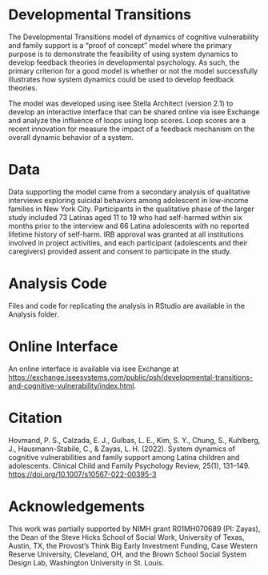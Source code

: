 # Developmental Transitions
The Developmental Transitions model of dynamics of cognitive vulnerability and family support is a “proof of concept” model where the primary purpose is to demonstrate the feasibility of using system dynamics to develop feedback theories in developmental psychology. As such, the primary criterion for a good model is whether or not the model successfully illustrates how system dynamics could be used to develop feedback theories. 

The model was developed using isee Stella Architect (version 2.1) to develop an interactive interface that can be shared online via isee Exchange and analyze the influence of loops using loop scores. Loop scores are a recent innovation for measure the impact of a feedback mechanism on the overall dynamic behavior of a system. 

# Data
Data supporting the model came from a secondary analysis of qualitative interviews exploring suicidal behaviors among adolescent in low-income families in New York City. Participants in the qualitative phase of the larger study included 73 Latinas aged 11 to 19 who had self-harmed within six months prior to the interview and 66 Latina adolescents with no reported lifetime history of self-harm. IRB approval was granted at all institutions involved in project activities, and each participant (adolescents and their caregivers) provided assent and consent to participate in the study. 

# Analysis Code
Files and code for replicating the analysis in RStudio are available in the Analysis folder.

# Online Interface
An online interface is available via isee Exchange at https://exchange.iseesystems.com/public/psh/developmental-transitions-and-cognitive-vulnerability/index.html.

# Citation 
Hovmand, P. S., Calzada, E. J., Gulbas, L. E., Kim, S. Y., Chung, S., Kuhlberg, J., Hausmann-Stabile, C., & Zayas, L. H. (2022). System dynamics of cognitive vulnerabilities and family support among Latina children and adolescents. Clinical Child and Family Psychology Review, 25(1), 131–149. https://doi.org/10.1007/s10567-022-00395-3

# Acknowledgements
This work was partially supported by NIMH grant R01MH070689 (PI: Zayas), the Dean of the Steve Hicks School of Social Work, University of Texas, Austin, TX, the Provost’s Think Big Early Investment Funding, Case Western Reserve University, Cleveland, OH, and the Brown School Social System Design Lab, Washington University in St. Louis.



